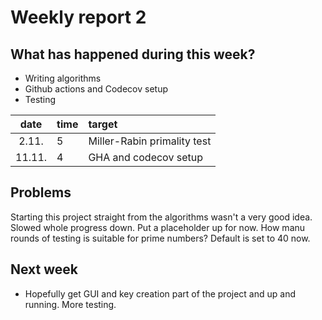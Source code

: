 # Weekly report 2

## What has happened during this week?

- Writing algorithms
- Github actions and Codecov setup
- Testing


| date | time |  target |
| :----:|:-----| :-----|
| 2.11. | 5    | Miller-Rabin primality test |
| 11.11. | 4    | GHA and codecov setup |

## Problems

Starting this project straight from the algorithms wasn't a very good idea. Slowed whole progress down. Put a placeholder up for now.
How manu rounds of testing is suitable for prime numbers? Default is set to 40 now.

## Next week

- Hopefully get GUI and key creation part of the project and up and running. More testing.

